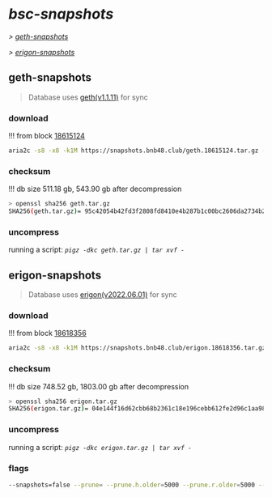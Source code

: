 # *bsc-snapshots*


*\> [geth-snapshots](#geth-snapshots)*

*\> [erigon-snapshots](#erigon-snapshots)*


## geth-snapshots


> Database uses [geth(v1.1.11)](https://github.com/bnb-chain/bsc/releases/tag/v1.1.11) for sync


### download

<!-- begin_geth -->

!!! from block [18615124](https://bscscan.com/block/18615124)
```bash
aria2c -s8 -x8 -k1M https://snapshots.bnb48.club/geth.18615124.tar.gz -o geth.tar.gz
```


### checksum


!!! db size 511.18 gb, 543.90 gb after decompression
```bash
> openssl sha256 geth.tar.gz
SHA256(geth.tar.gz)= 95c42054b42fd3f2808fd8410e4b287b1c00bc2606da2734b2913eebf39ac3ba
```

<!-- end_geth -->

### uncompress


running a script: _`pigz -dkc geth.tar.gz | tar xvf -`_


## erigon-snapshots


> Database uses [erigon(v2022.06.01)](https://github.com/ledgerwatch/erigon/releases/tag/v2022.06.01) for sync


### download

<!-- begin_erigon -->

!!! from block [18618356](https://bscscan.com/block/18618356)
```bash
aria2c -s8 -x8 -k1M https://snapshots.bnb48.club/erigon.18618356.tar.gz -o erigon.tar.gz
```


### checksum


!!! db size 748.52 gb, 1803.00 gb after decompression
```bash
> openssl sha256 erigon.tar.gz
SHA256(erigon.tar.gz)= 04e144f16d62cbb68b2361c18e196cebb612fe2d96c1aa98c3192fd56ef1a2f8
```

<!-- end_erigon -->

### uncompress


running a script: _`pigz -dkc erigon.tar.gz | tar xvf -`_


### flags


```bash
--snapshots=false --prune= --prune.h.older=5000 --prune.r.older=5000 --prune.t.older=5000 --prune.c.older=5000
```